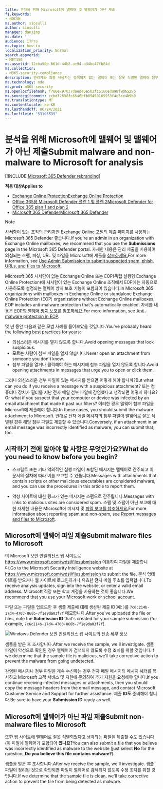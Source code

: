 ```yaml
---
title: 분석을 위해 Microsoft에 맬웨어 및 맬웨어가 아닌 제출
f1.keywords:
- NOCSH
ms.author: siosulli
author: siosulli
manager: dansimp
ms.date: ''
audience: ITPro
ms.topic: how-to
localization_priority: Normal
search.appverid:
- MET150
ms.assetid: 12eba50e-661d-44b8-ae94-a34bc47fb84d
ms.collection:
- M365-security-compliance
description: 관리자와 최종 사용자는 검색되지 없는 맬웨어 또는 잘못 식별된 맬웨어 첨부 파일을 분석을 위해 Microsoft에 제출하는 방법을 배울 수 있습니다.
ms.technology: mdo
ms.prod: m365-security
ms.openlocfilehash: f786e797037daed46e5b2f15160ed098f9d6529b
ms.sourcegitcommit: ccbdf2638fc6646bfb89450169953f4c3ce4b9b0
ms.translationtype: MT
ms.contentlocale: ko-KR
ms.lasthandoff: 06/24/2021
ms.locfileid: "53105539"
---
```

# <a name="submit-malware-and-non-malware-to-microsoft-for-analysis"></a><span data-ttu-id="7f7b7-103">분석을 위해 Microsoft에 맬웨어 및 맬웨어가 아닌 제출</span><span class="sxs-lookup"><span data-stu-id="7f7b7-103">Submit malware and non-malware to Microsoft for analysis</span></span>

[!INCLUDE [Microsoft 365 Defender rebranding](../includes/microsoft-defender-for-office.md)]

<span data-ttu-id="7f7b7-104">**적용 대상**</span><span class="sxs-lookup"><span data-stu-id="7f7b7-104">**Applies to**</span></span>
- [<span data-ttu-id="7f7b7-105">Exchange Online Protection</span><span class="sxs-lookup"><span data-stu-id="7f7b7-105">Exchange Online Protection</span></span>](exchange-online-protection-overview.md)
- [<span data-ttu-id="7f7b7-106">Office 365용 Microsoft Defender 플랜 1 및 플랜 2</span><span class="sxs-lookup"><span data-stu-id="7f7b7-106">Microsoft Defender for Office 365 plan 1 and plan 2</span></span>](defender-for-office-365.md)
- [<span data-ttu-id="7f7b7-107">Microsoft 365 Defender</span><span class="sxs-lookup"><span data-stu-id="7f7b7-107">Microsoft 365 Defender</span></span>](../defender/microsoft-365-defender.md)

> [!NOTE]
> <span data-ttu-id="7f7b7-108">사서함이 있는 조직의 관리자인 Exchange Online 포털의 제출 페이지를 사용하는 Microsoft 365 Defender  좋습니다.</span><span class="sxs-lookup"><span data-stu-id="7f7b7-108">If you're an admin in an organization with Exchange Online mailboxes, we recommend that you use the **Submissions** page in the Microsoft 365 Defender portal.</span></span> <span data-ttu-id="7f7b7-109">자세한 내용은 관리 제출을 사용하여 의심되는 스팸, 피싱, URL 및 파일을 Microsoft에 제출을 [참조하세요.](admin-submission.md)</span><span class="sxs-lookup"><span data-stu-id="7f7b7-109">For more information, see [Use Admin Submission to submit suspected spam, phish, URLs, and files to Microsoft](admin-submission.md).</span></span>

<span data-ttu-id="7f7b7-110">Microsoft 365 사서함이 없는 Exchange Online 또는 EOP(독립 실행형 Exchange Online Protection)에 사서함이 있는 Exchange Online 조직에서 EOP에는 자동으로 사용하도록 설정되는 맬웨어 방지 보호 기능이 포함되어 있습니다.</span><span class="sxs-lookup"><span data-stu-id="7f7b7-110">In Microsoft 365 organizations with mailboxes in Exchange Online or standalone Exchange Online Protection (EOP) organizations without Exchange Online mailboxes, EOP includes anti-malware protection that's automatically enabled.</span></span> <span data-ttu-id="7f7b7-111">자세한 내용은 [EOP의 맬웨어 방지 보호를 참조하세요.](anti-malware-protection.md)</span><span class="sxs-lookup"><span data-stu-id="7f7b7-111">For more information, see [Anti-malware protection in EOP](anti-malware-protection.md).</span></span>

<span data-ttu-id="7f7b7-112">몇 년 동안 다음과 같은 모범 사례를 들어보았을 것입니다.</span><span class="sxs-lookup"><span data-stu-id="7f7b7-112">You've probably heard the following best practices for years:</span></span>

- <span data-ttu-id="7f7b7-113">의심스러운 메시지를 열지 않도록 합니다.</span><span class="sxs-lookup"><span data-stu-id="7f7b7-113">Avoid opening messages that look suspicious.</span></span>
- <span data-ttu-id="7f7b7-114">모르는 사람이 첨부 파일을 열지 않습니다.</span><span class="sxs-lookup"><span data-stu-id="7f7b7-114">Never open an attachment from someone you don't know.</span></span>
- <span data-ttu-id="7f7b7-115">첨부 파일을 열거나 클릭해야 하는 메시지에 첨부 파일을 열지 않도록 합니다.</span><span class="sxs-lookup"><span data-stu-id="7f7b7-115">Avoid opening attachments in messages that urge you to open or click them.</span></span>

<span data-ttu-id="7f7b7-116">그러나 의심스러운 첨부 파일이 있는 메시지를 받으면 어떻게 해야 합니까?</span><span class="sxs-lookup"><span data-stu-id="7f7b7-116">But what can you do if you receive a message with a suspicious attachment?</span></span> <span data-ttu-id="7f7b7-117">또는 컴퓨터나 장치가 필터를 지난 전자 메일 첨부 파일에 감염했다고 생각되면 어떻게 하나요?</span><span class="sxs-lookup"><span data-stu-id="7f7b7-117">Or what if you suspect that your computer or device was infected by an email attachment that made it past our filters?</span></span> <span data-ttu-id="7f7b7-118">이러한 경우 맬웨어 첨부 파일을 Microsoft에 제출해야 합니다.</span><span class="sxs-lookup"><span data-stu-id="7f7b7-118">In these cases, you should submit the malware attachment to Microsoft.</span></span> <span data-ttu-id="7f7b7-119">반대로 전자 메일 메시지의 첨부 파일이 맬웨어로 잘못 식별된 경우 해당 첨부 파일도 제출할 수 있습니다.</span><span class="sxs-lookup"><span data-stu-id="7f7b7-119">Conversely, if an attachment in an email message was incorrectly identified as malware, you can submit that, too.</span></span>

## <a name="what-do-you-need-to-know-before-you-begin"></a><span data-ttu-id="7f7b7-120">시작하기 전에 알아야 할 사항은 무엇인가요?</span><span class="sxs-lookup"><span data-stu-id="7f7b7-120">What do you need to know before you begin?</span></span>

- <span data-ttu-id="7f7b7-121">스크립트 또는 기타 악의적인 실행 파일이 포함된 메시지는 맬웨어로 간주되고 이 문서의 절차에 따라 이를 보고할 수 있습니다.</span><span class="sxs-lookup"><span data-stu-id="7f7b7-121">Messages with attachments that contain scripts or other malicious executables are considered malware, and you can use the procedures in this article to report them.</span></span>

- <span data-ttu-id="7f7b7-122">악성 사이트에 대한 링크가 있는 메시지는 스팸으로 간주됩니다.</span><span class="sxs-lookup"><span data-stu-id="7f7b7-122">Messages with links to malicious sites are considered spam.</span></span> <span data-ttu-id="7f7b7-123">스팸 및 스팸이 아닌 보고에 대한 자세한 내용은 Microsoft에 메시지 및 [파일 보고를 참조하세요.](report-junk-email-messages-to-microsoft.md)</span><span class="sxs-lookup"><span data-stu-id="7f7b7-123">For more information about reporting spam and non-spam, see [Report messages and files to Microsoft](report-junk-email-messages-to-microsoft.md).</span></span>

## <a name="submit-malware-files-to-microsoft"></a><span data-ttu-id="7f7b7-124">Microsoft에 맬웨어 파일 제출</span><span class="sxs-lookup"><span data-stu-id="7f7b7-124">Submit malware files to Microsoft</span></span>

<span data-ttu-id="7f7b7-125">의 Microsoft 보안 인텔리전스 웹 사이트로 <https://www.microsoft.com/wdsi/filesubmission> 이동하여 파일을 제출합니다.</span><span class="sxs-lookup"><span data-stu-id="7f7b7-125">Go to the Microsoft Security Intelligence website at <https://www.microsoft.com/wdsi/filesubmission> to submit the file.</span></span> <span data-ttu-id="7f7b7-126">분석 업데이트를 받으거나 웹 사이트에 로그인하거나 유효한 전자 메일 주소를 입력합니다.</span><span class="sxs-lookup"><span data-stu-id="7f7b7-126">To receive analysis updates, sign into the website, or enter a valid email address.</span></span> <span data-ttu-id="7f7b7-127">Microsoft 직장 또는 학교 계정을 사용하는 것이 좋습니다.</span><span class="sxs-lookup"><span data-stu-id="7f7b7-127">We recommend that you use your Microsoft work or school account.</span></span>

<span data-ttu-id="7f7b7-128">파일 또는 파일을 업로드한 후 샘플  제출에 대해 생성된 제출 ID(예: )를 `7c6c214b-17d4-4703-860b-7f1e9da03f7f` 메모합니다.</span><span class="sxs-lookup"><span data-stu-id="7f7b7-128">After you've uploaded the file or files, note the **Submission ID** that's created for your sample submission (for example, `7c6c214b-17d4-4703-860b-7f1e9da03f7f`).</span></span>

![Windows Defender 보안 인텔리전스 웹 사이트의 전송 세부 정보](../../media/EOP-Malware-Protection-Center.png)

<span data-ttu-id="7f7b7-130">샘플을 받은 후 조사합니다.</span><span class="sxs-lookup"><span data-stu-id="7f7b7-130">After we receive the sample, we'll investigate.</span></span> <span data-ttu-id="7f7b7-131">샘플 파일이 악성으로 확인된 경우 맬웨어가 검색되지 않도록 수정 조치를 취할 것입니다.</span><span class="sxs-lookup"><span data-stu-id="7f7b7-131">If we determine that the sample file is malicious, we'll take corrective action to prevent the malware from going undetected.</span></span>

<span data-ttu-id="7f7b7-132">감염된 메시지나 첨부 파일을 계속 수신하는 경우 전자 메일 메시지의 메시지 헤더를 복사하고 Microsoft 고객 서비스 및 지원에 문의하여 추가 지원을 요청해야 합니다.</span><span class="sxs-lookup"><span data-stu-id="7f7b7-132">If you continue receiving infected messages or attachments, then you should copy the message headers from the email message, and contact Microsoft Customer Service and Support for further assistance.</span></span> <span data-ttu-id="7f7b7-133">제출 **ID도** 준비해야 합니다.</span><span class="sxs-lookup"><span data-stu-id="7f7b7-133">Be sure to have your **Submission ID** ready as well.</span></span>

## <a name="submit-non-malware-files-to-microsoft"></a><span data-ttu-id="7f7b7-134">Microsoft에 맬웨어가 아닌 파일 제출</span><span class="sxs-lookup"><span data-stu-id="7f7b7-134">Submit non-malware files to Microsoft</span></span>

<span data-ttu-id="7f7b7-135">또한 웹 사이트에 맬웨어로 잘못 식별되었다고 생각되는 파일을  제출할 수도 있습니다(이 파일에 맬웨어가 포함되어 **있나요?**</span><span class="sxs-lookup"><span data-stu-id="7f7b7-135">You can also submit a file that you believe was incorrectly identified as malware to the website (just select **No** for the question, **Do you believe this file contains malware?**).</span></span>

<span data-ttu-id="7f7b7-136">샘플을 받은 후 조사합니다.</span><span class="sxs-lookup"><span data-stu-id="7f7b7-136">After we receive the sample, we'll investigate.</span></span> <span data-ttu-id="7f7b7-137">샘플 파일이 정리된 것으로 확인되면 파일이 맬웨어로 검색되지 않도록 수정 조치를 취할 것입니다.</span><span class="sxs-lookup"><span data-stu-id="7f7b7-137">If we determine that the sample file is clean, we'll take corrective action to prevent the file from being detected as malware.</span></span>
